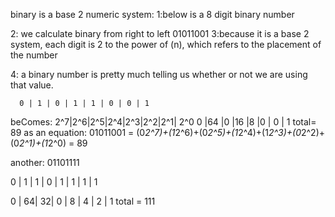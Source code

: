 binary is a base 2 numeric system: 
1:below is a 8 digit binary number

2: we calculate binary from right to left
	01011001
3:because it is a base 2 system, each digit is 2 to the power of (n), 
    which refers to the placement of the number 

4: a binary number is pretty much telling us whether or not we are using that value.

	  0 | 1 | 0 | 1 | 1 | 0 | 0 | 1
beComes: 2^7|2^6|2^5|2^4|2^3|2^2|2^1| 2^0
	 0  |64 |0  |16 |8  |0  | 0 | 1
	 total= 89
as an equation:
01011001 = (0*2^7)+(1*2^6)+(0*2^5)+(1*2^4)+(1*2^3)+(0*2^2)+(0*2^1)+(1*2^0)
 = 89

another: 
01101111

0 | 1 | 1 | 0 | 1 | 1 | 1 | 1

0 | 64| 32| 0 | 8 | 4 | 2 | 1
total = 111













